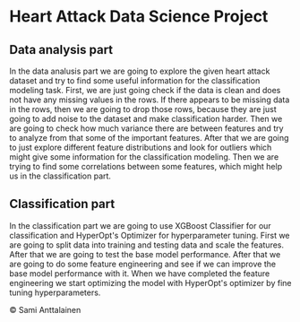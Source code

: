 # Heart Attack Data Science Project

## Data analysis part

In the data analusis part we are going to explore the given heart attack dataset and try to find some useful information for the classification modeling task. First, we are just going check if the data is clean and does not have any missing values in the rows. If there appears to be missing data in the rows, then we are going to drop those rows, because they are just going to add noise to the dataset and make classification harder. Then we are going to check how much variance there are between features and try to analyze from that some of the important features. After that we are going to just explore different feature distributions and look for outliers which might give some information for the classification modeling. Then we are trying to find some correlations between some features, which might help us in the classification part.

## Classification part

In the classification part we are going to use XGBoost Classifier for our classification and HyperOpt's Optimizer for hyperparameter tuning. First we are going to split data into training and testing data and scale the features. After that we are going to test the base model performance. After that we are going to do some feature engineering and see if we can improve the base model performance with it. When we have completed the feature engineering we start optimizing the model with HyperOpt's optimizer by fine tuning hyperparameters.

© Sami Anttalainen
